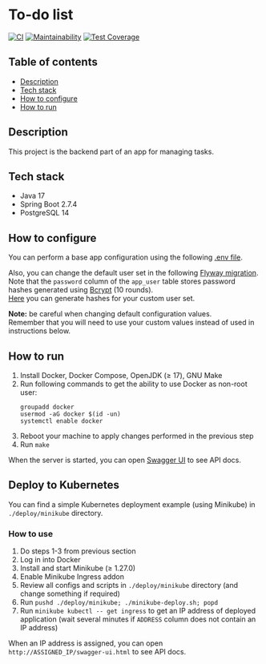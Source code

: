 # To-do list

[![CI](https://github.com/hu553in/to-do-list/actions/workflows/ci.yml/badge.svg)](https://github.com/hu553in/to-do-list/actions/workflows/ci.yml)
[![Maintainability](https://api.codeclimate.com/v1/badges/f48e2fa500475ffcaef6/maintainability)](https://codeclimate.com/github/hu553in/to-do-list/maintainability)
[![Test Coverage](https://api.codeclimate.com/v1/badges/f48e2fa500475ffcaef6/test_coverage)](https://codeclimate.com/github/hu553in/to-do-list/test_coverage)

## Table of contents

* [Description](#description)
* [Tech stack](#tech-stack)
* [How to configure](#how-to-configure)
* [How to run](#how-to-run)

## Description

This project is the backend part of an app for managing tasks.

## Tech stack

* Java 17
* Spring Boot 2.7.4
* PostgreSQL 14

## How to configure

You can perform a base app configuration using the following [.env file](./.env).

Also, you can change the default user set in the following
[Flyway migration](./src/main/resources/db/migration/repeatable/R__create_users.sql).\
Note that the `password` column of the `app_user` table stores password hashes generated using
[Bcrypt](https://en.wikipedia.org/wiki/Bcrypt) (10 rounds).\
[Here](https://www.browserling.com/tools/bcrypt) you can generate hashes for your custom user set.

**Note:** be careful when changing default configuration values.\
Remember that you will need to use your custom values instead of used in instructions below.

## How to run

1. Install Docker, Docker Compose, OpenJDK (≥ 17), GNU Make
2. Run following commands to get the ability to use Docker as non-root user:
    ```
    groupadd docker
    usermod -aG docker $(id -un)
    systemctl enable docker
    ```
3. Reboot your machine to apply changes performed in the previous step
4. Run `make`

When the server is started, you can open [Swagger UI](http://localhost:8080/swagger-ui.html) to see API docs.

## Deploy to Kubernetes

You can find a simple Kubernetes deployment example (using Minikube) in `./deploy/minikube` directory.

### How to use

1. Do steps 1-3 from previous section
2. Log in into Docker
3. Install and start Minikube (≥ 1.27.0)
4. Enable Minikube Ingress addon
5. Review all configs and scripts in `./deploy/minikube` directory (and change something if required)
6. Run `pushd ./deploy/minikube; ./minikube-deploy.sh; popd`
7. Run `minikube kubectl -- get ingress` to get an IP address of deployed application
   (wait several minutes if `ADDRESS` column does not contain an IP address)

When an IP address is assigned, you can open `http://ASSIGNED_IP/swagger-ui.html` to see API docs.
